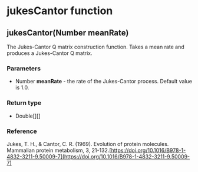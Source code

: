 jukesCantor function
====================
jukesCantor(Number **meanRate**)
--------------------------------

The Jukes-Cantor Q matrix construction function. Takes a mean rate and produces a Jukes-Cantor Q matrix.

### Parameters

- Number **meanRate** - the rate of the Jukes-Cantor process. Default value is 1.0.

### Return type

- Double[][]

### Reference

Jukes, T. H., & Cantor, C. R. (1969). Evolution of protein molecules. Mammalian protein metabolism, 3, 21-132.[https://doi.org/10.1016/B978-1-4832-3211-9.50009-7](https://doi.org/10.1016/B978-1-4832-3211-9.50009-7)

